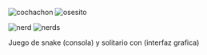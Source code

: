 ![cochachon](https://github.com/user-attachments/assets/62efa5c1-765e-401a-890b-c22b073f15da)    ![osesito](https://github.com/user-attachments/assets/1e699d39-ccfb-4346-8a9d-c097ff90aabd)


![nerd](https://github.com/user-attachments/assets/456e61f6-e9ff-4d69-ac55-d6fcea53da77)         ![nerds](https://github.com/user-attachments/assets/27cb3242-d04a-40c4-87a8-f1d54bd10d44)





Juego de snake (consola) y solitario con (interfaz grafica) 




